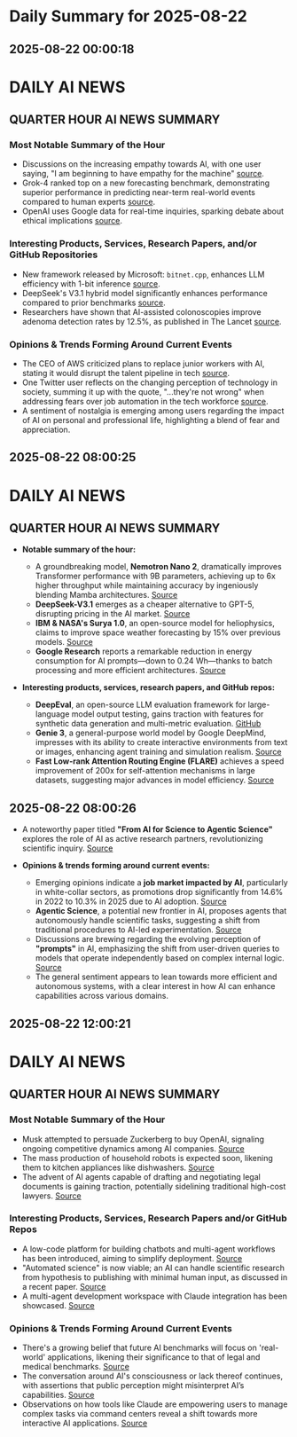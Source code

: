 # Daily Summary for 2025-08-22

## 2025-08-22 00:00:18

# DAILY AI NEWS

## QUARTER HOUR AI NEWS SUMMARY

### Most Notable Summary of the Hour
- Discussions on the increasing empathy towards AI, with one user saying, "I am beginning to have empathy for the machine" [source](https://x.com/i/web/status/1958680292560183638).
- Grok-4 ranked top on a new forecasting benchmark, demonstrating superior performance in predicting near-term real-world events compared to human experts [source](https://x.com/i/web/status/1958649041014669470).
- OpenAI uses Google data for real-time inquiries, sparking debate about ethical implications [source](https://x.com/i/web/status/1958654598157148440).

### Interesting Products, Services, Research Papers, and/or GitHub Repositories
- New framework released by Microsoft: `bitnet.cpp`, enhances LLM efficiency with 1-bit inference [source](https://x.com/i/web/status/1958679229924618362).
- DeepSeek's V3.1 hybrid model significantly enhances performance compared to prior benchmarks [source](https://x.com/i/web/status/1958649041014669470).
- Researchers have shown that AI-assisted colonoscopies improve adenoma detection rates by 12.5%, as published in The Lancet [source](https://x.com/i/web/status/1958636365127499914).

### Opinions & Trends Forming Around Current Events
- The CEO of AWS criticized plans to replace junior workers with AI, stating it would disrupt the talent pipeline in tech [source](https://x.com/i/web/status/1958634756343832865).
- One Twitter user reflects on the changing perception of technology in society, summing it up with the quote, "...they're not wrong" when addressing fears over job automation in the tech workforce [source](https://x.com/i/web/status/1958625540963017033).  
- A sentiment of nostalgia is emerging among users regarding the impact of AI on personal and professional life, highlighting a blend of fear and appreciation.

## 2025-08-22 08:00:25

# DAILY AI NEWS

## QUARTER HOUR AI NEWS SUMMARY  
- **Notable summary of the hour:**  
   - A groundbreaking model, **Nemotron Nano 2**, dramatically improves Transformer performance with 9B parameters, achieving up to 6x higher throughput while maintaining accuracy by ingeniously blending Mamba architectures. [Source](https://x.com/i/web/status/1958798796391108686)  
   - **DeepSeek-V3.1** emerges as a cheaper alternative to GPT-5, disrupting pricing in the AI market. [Source](https://x.com/i/web/status/1958795153491046769)  
   - **IBM & NASA's Surya 1.0**, an open-source model for heliophysics, claims to improve space weather forecasting by 15% over previous models. [Source](https://x.com/i/web/status/1958757029167702105)  
   - **Google Research** reports a remarkable reduction in energy consumption for AI prompts—down to 0.24 Wh—thanks to batch processing and more efficient architectures. [Source](https://x.com/i/web/status/1958753122752364876)  

- **Interesting products, services, research papers, and GitHub repos:**  
   - **DeepEval**, an open-source LLM evaluation framework for large-language model output testing, gains traction with features for synthetic data generation and multi-metric evaluation. [GitHub](https://x.com/i/web/status/1958786217274954028)  
   - **Genie 3**, a general-purpose world model by Google DeepMind, impresses with its ability to create interactive environments from text or images, enhancing agent training and simulation realism. [Source](https://x.com/i/web/status/1958771976039768274)  
   - **Fast Low-rank Attention Routing Engine (FLARE)** achieves a speed improvement of 200x for self-attention mechanisms in large datasets, suggesting major advances in model efficiency. [Source](https://x.com/i/web/status/1958729796759744588)

## 2025-08-22 08:00:26

- A noteworthy paper titled **"From AI for Science to Agentic Science"** explores the role of AI as active research partners, revolutionizing scientific inquiry. [Source](https://x.com/i/web/status/1958748716283678720)  

- **Opinions & trends forming around current events:**  
   - Emerging opinions indicate a **job market impacted by AI**, particularly in white-collar sectors, as promotions drop significantly from 14.6% in 2022 to 10.3% in 2025 due to AI adoption. [Source](https://x.com/i/web/status/1958785297451270417)  
   - **Agentic Science**, a potential new frontier in AI, proposes agents that autonomously handle scientific tasks, suggesting a shift from traditional procedures to AI-led experimentation. [Source](https://x.com/i/web/status/1958748716283678720)  
   - Discussions are brewing regarding the evolving perception of **"prompts"** in AI, emphasizing the shift from user-driven queries to models that operate independently based on complex internal logic. [Source](https://x.com/i/web/status/1958784339602190450)  
   - The general sentiment appears to lean towards more efficient and autonomous systems, with a clear interest in how AI can enhance capabilities across various domains.

## 2025-08-22 12:00:21

# DAILY AI NEWS

## QUARTER HOUR AI NEWS SUMMARY

### Most Notable Summary of the Hour
- Musk attempted to persuade Zuckerberg to buy OpenAI, signaling ongoing competitive dynamics among AI companies. [Source](https://x.com/i/web/status/1958853969427448268)
- The mass production of household robots is expected soon, likening them to kitchen appliances like dishwashers. [Source](https://x.com/i/web/status/1958848477477114205) 
- The advent of AI agents capable of drafting and negotiating legal documents is gaining traction, potentially sidelining traditional high-cost lawyers. [Source](https://x.com/i/web/status/1958811894065529046)

### Interesting Products, Services, Research Papers and/or GitHub Repos
- A low-code platform for building chatbots and multi-agent workflows has been introduced, aiming to simplify deployment. [Source](https://x.com/i/web/status/1958817760533709297)
- "Automated science" is now viable; an AI can handle scientific research from hypothesis to publishing with minimal human input, as discussed in a recent paper. [Source](https://x.com/i/web/status/1958846108022764013)
- A multi-agent development workspace with Claude integration has been showcased. [Source](https://x.com/i/web/status/1958848204595683381)

### Opinions & Trends Forming Around Current Events
- There's a growing belief that future AI benchmarks will focus on 'real-world' applications, likening their significance to that of legal and medical benchmarks. [Source](https://x.com/i/web/status/1958833524825555132)
- The conversation around AI's consciousness or lack thereof continues, with assertions that public perception might misinterpret AI’s capabilities. [Source](https://x.com/i/web/status/1958814439337259185)
- Observations on how tools like Claude are empowering users to manage complex tasks via command centers reveal a shift towards more interactive AI applications. [Source](https://x.com/i/web/status/1958808307965067595)

